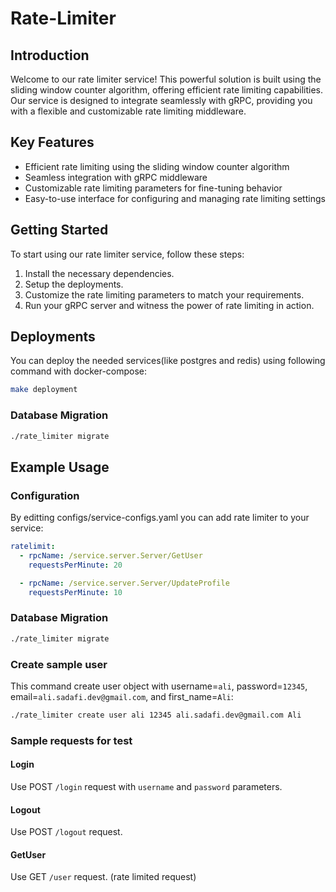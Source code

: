 # Rate-Limiter


## Introduction
Welcome to our rate limiter service! This powerful solution is built using the sliding window counter algorithm, offering efficient rate limiting capabilities. Our service is designed to integrate seamlessly with gRPC, providing you with a flexible and customizable rate limiting middleware.

## Key Features
- Efficient rate limiting using the sliding window counter algorithm
- Seamless integration with gRPC middleware
- Customizable rate limiting parameters for fine-tuning behavior
- Easy-to-use interface for configuring and managing rate limiting settings

## Getting Started
To start using our rate limiter service, follow these steps:
1. Install the necessary dependencies.
2. Setup the deployments.
3. Customize the rate limiting parameters to match your requirements.
4. Run your gRPC server and witness the power of rate limiting in action.


## Deployments
You can deploy the needed services(like postgres and redis) using following command with docker-compose:
```bash
make deployment
```

### Database Migration
```bash
./rate_limiter migrate
```



## Example Usage

### Configuration

By editting configs/service-configs.yaml you can add rate limiter to your service:

```yaml
ratelimit:
  - rpcName: /service.server.Server/GetUser
    requestsPerMinute: 20

  - rpcName: /service.server.Server/UpdateProfile
    requestsPerMinute: 10

```

### Database Migration
```bash
./rate_limiter migrate
```

### Create sample user
This command create user object with username=`ali`, password=`12345`, email=`ali.sadafi.dev@gmail.com`, and first_name=`Ali`:
```bash
./rate_limiter create user ali 12345 ali.sadafi.dev@gmail.com Ali
```

### Sample requests for test

#### Login
Use POST `/login` request with `username` and `password` parameters.

#### Logout
Use POST `/logout` request.

#### GetUser
Use GET `/user` request. (rate limited request)



